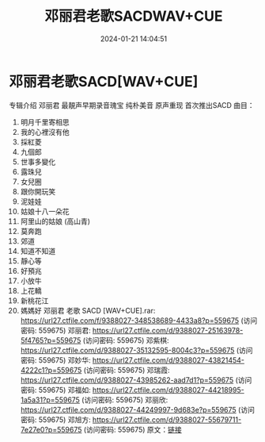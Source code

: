 ﻿---
title: 邓丽君老歌SACDWAV+CUE
date: 2024-01-21 14:04:51
categories: WAV车载音乐、镜像
tags: 华语中文
---
# 邓丽君老歌SACD[WAV+CUE]

专辑介绍
邓丽君 最靚声早期录音瑰宝
纯朴美音 原声重现 首次推出SACD
曲目：
01. 明月千里寄相思
02. 我的心裡沒有他
03. 採紅菱
04. 九個郎
05. 世事多變化
06. 露珠兒
07. 女兒圈
08. 跟你開玩笑
09. 泥娃娃
10. 姑娘十八一朵花
11. 阿里山的姑娘 (高山青)
12. 莫奔跑
13. 郊道
14. 知道不知道
15. 靜心等
16. 好預兆
17. 小放牛
18. 上花轎
19. 新桃花江
20. 媽媽好
邓丽君 老歌 SACD [WAV+CUE].rar: https://url27.ctfile.com/f/9388027-348538689-4433a8?p=559675
(访问密码: 559675)
邓丽君: https://url27.ctfile.com/d/9388027-25163978-5f4765?p=559675
(访问密码: 559675)
邓紫棋: https://url27.ctfile.com/d/9388027-35132595-8004c3?p=559675
(访问密码: 559675)
邓妙华: https://url27.ctfile.com/d/9388027-43821454-4222c1?p=559675
(访问密码: 559675)
邓瑞霞: https://url27.ctfile.com/d/9388027-43985262-aad7d1?p=559675
(访问密码: 559675)
邓福如: https://url27.ctfile.com/d/9388027-44218995-1a5a31?p=559675
(访问密码: 559675)
邓丽欣: https://url27.ctfile.com/d/9388027-44249997-9d683e?p=559675
(访问密码: 559675)
邓旭方: https://url27.ctfile.com/d/9388027-55679711-7e27e0?p=559675
(访问密码: 559675)
原文：[链接](https://blog.sina.com.cn/s/blog_1647c7e760103149c.html)